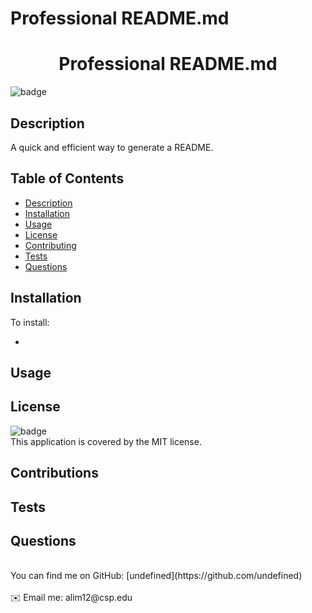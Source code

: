 # Professional README.md

   <h1 align="center">Professional README.md </h1>
  
  ![badge](https://img.shields.io/badge/license-MIT-green)<br />

## Description

A quick and efficient way to generate a README.

## Table of Contents

- [Description](#description)
- [Installation](#installation)
- [Usage](#usage)
- [License](#license)
- [Contributing](#contributing)
- [Tests](#tests)
- [Questions](#questions)

## Installation

To install:

-

## Usage

## License

![badge](https://img.shields.io/badge/license-MIT-green) <br /> This application is covered by the MIT license.

## Contributions

## Tests

## Questions

  <br />
  You can find me on GitHub: [undefined](https://github.com/undefined)<br />
  <br />
  ✉️ Email me: alim12@csp.edu
